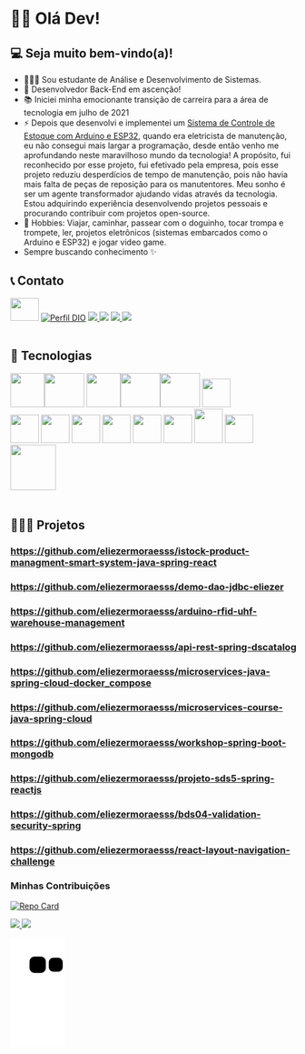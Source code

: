 # 👋🏼 Olá Dev!
## 💻 Seja muito bem-vindo(a)!

- 👨🏼‍💻 Sou estudante de Análise e Desenvolvimento de Sistemas. <br>
- 🎯 Desenvolvedor Back-End em ascenção! <br>
- 📚 Iniciei minha emocionante transição de carreira para a área de tecnologia em julho de 2021 <br>
- ⚡ Depois que desenvolvi e implementei um [Sistema de Controle de Estoque com Arduino e ESP32](https://www.youtube.com/watch?v=cUS2qG1Hij0), quando era eletricista de manutenção, eu não consegui mais largar a programação, desde então venho me aprofundando neste maravilhoso mundo da tecnologia! A propósito, fui reconhecido por esse projeto, fui efetivado pela empresa, pois esse projeto reduziu desperdícios de tempo de manutenção, pois não havia mais falta de peças de reposição para os manutentores.
Meu sonho é ser um agente transformador ajudando vidas através da tecnologia.
Estou adquirindo experiência desenvolvendo projetos pessoais e procurando contribuir com projetos open-source.
- 🎺 Hobbies: Viajar, caminhar, passear com o doguinho, tocar trompa e trompete, ler, projetos eletrônicos (sistemas embarcados como o Arduino e ESP32) e jogar video game.
- Sempre buscando conhecimento ✨

## 📞 Contato

<a href="https://www.linkedin.com/in/eliezer-moraes-silva-80b68010b/"><img height="40" width="50" src="https://cdn.jsdelivr.net/gh/devicons/devicon/icons/linkedin/linkedin-original.svg" /></a>
[![Perfil DIO](https://img.shields.io/badge/-Meu%20Perfil%20na%20DIO-30A3DC?style=for-the-badge)](https://web.dio.me/users/eliezer_moraes)
<a href="https://wa.me/5519981374137" alt="WhatsApp" target="_blank"> <img src="https://img.shields.io/badge/WhatsApp-25D366?style=for-the-badge&logo=whatsapp&logoColor=white"/> </a>
[<img src="https://img.shields.io/badge/Telegram-2CA5E0?style=for-the-badge&logo=telegram&logoColor=white" />](https://t.me/eliezermoraes)
<a href="mailto:eliezer.moraes@outlook.com?subject=Hello Mr. Eliezer Moraes silva" target="_blank"> <img src="https://img.shields.io/badge/Microsoft_Outlook-0078D4?style=for-the-badge&logo=microsoft-outlook&logoColor=white"/> </a>
<a href="mailto:eliezer.ingproj@gmail.com?subject=Hello Mr. Eliezer" target="_blank"> <img src="https://img.shields.io/badge/Gmail-D14836?style=for-the-badge&logo=gmail&logoColor=white"/> </a>
<br> <br>

## 🧰 Tecnologias

<img height="60" width="60" src="https://cdn.jsdelivr.net/gh/devicons/devicon/icons/java/java-original-wordmark.svg" /><img height="60" width="70" src="https://cdn.jsdelivr.net/gh/devicons/devicon/icons/spring/spring-original-wordmark.svg" />
          <img height="60" width="60" src="https://cdn.jsdelivr.net/gh/devicons/devicon/icons/oracle/oracle-original.svg" /><img height="60" width="70" src="https://cdn.jsdelivr.net/gh/devicons/devicon/icons/postgresql/postgresql-original.svg" /><img height="60" width="70" src="https://cdn.jsdelivr.net/gh/devicons/devicon/icons/mysql/mysql-original-wordmark.svg" />
            <img height="50" width="50" src="https://cdn.jsdelivr.net/gh/devicons/devicon/icons/mongodb/mongodb-original-wordmark.svg" /><br>
            <img height="50" width="50" src="https://cdn.jsdelivr.net/gh/devicons/devicon/icons/html5/html5-original.svg" />
            <img height="50" width="50" src="https://cdn.jsdelivr.net/gh/devicons/devicon/icons/css3/css3-original.svg" />
            <img height="50" width="50" src="https://cdn.jsdelivr.net/gh/devicons/devicon/icons/javascript/javascript-original.svg" />
            <img height="50" width="50" src="https://cdn.jsdelivr.net/gh/devicons/devicon/icons/bootstrap/bootstrap-original.svg" />
            <img height="50" width="50" src="https://cdn.jsdelivr.net/gh/devicons/devicon/icons/react/react-original-wordmark.svg" />
            <img height="50" width="50" src="https://cdn.jsdelivr.net/gh/devicons/devicon/icons/docker/docker-original.svg" />
            <img height="60" width="50" src="https://cdn.jsdelivr.net/gh/devicons/devicon/icons/amazonwebservices/amazonwebservices-plain-wordmark.svg" />
            <img height="50" width="50" src="https://cdn.jsdelivr.net/gh/devicons/devicon/icons/arduino/arduino-original-wordmark.svg" /><img height="80" width="80" src="https://cdn.jsdelivr.net/gh/devicons/devicon/icons/linux/linux-original.svg" />
<br> <br>

## 👨🏼‍💻 Projetos

### https://github.com/eliezermoraesss/istock-product-managment-smart-system-java-spring-react
### https://github.com/eliezermoraesss/demo-dao-jdbc-eliezer
### https://github.com/eliezermoraesss/arduino-rfid-uhf-warehouse-management
### https://github.com/eliezermoraesss/api-rest-spring-dscatalog
### https://github.com/eliezermoraesss/microservices-java-spring-cloud-docker_compose
### https://github.com/eliezermoraesss/microservices-course-java-spring-cloud
### https://github.com/eliezermoraesss/workshop-spring-boot-mongodb
### https://github.com/eliezermoraesss/projeto-sds5-spring-reactjs
### https://github.com/eliezermoraesss/bds04-validation-security-spring
### https://github.com/eliezermoraesss/react-layout-navigation-challenge

### Minhas Contribuições

[![Repo Card](https://github-readme-stats.vercel.app/api/pin/?username=eliezermoraesss&repo=dio-lab-open-source&bg_color=000&border_color=30A3DC&show_icons=true&icon_color=30A3DC&title_color=E94D5F&text_color=FFF)](https://github.com/eliezermoraesss/dio-lab-open-source)     

<div>
<a href="https://github.com/eliezermoraesss">
<img height="180em" src="https://github-readme-stats.vercel.app/api/top-langs/?username=eliezermoraesss&layout=compact&langs_count=7&theme=dracula"/>
<img height="180em" src="https://github-readme-stats.vercel.app/api?username=eliezermoraesss&show_icons=true&theme=dracula&include_all_commits=true&count_private=true"/>
</div>
  
  ![Snake animation](https://github.com/eliezermoraesss/eliezermoraesss/blob/output/github-contribution-grid-snake.svg)<br><br>
  
